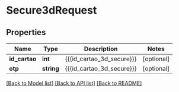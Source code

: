 # Secure3dRequest

## Properties
Name | Type | Description | Notes
------------ | ------------- | ------------- | -------------
**id_cartao** | **int** | {{{id_cartao_3d_secure}}} | [optional] 
**otp** | **string** | {{{id_cartao_3d_secure}}} | [optional] 

[[Back to Model list]](../README.md#documentation-for-models) [[Back to API list]](../README.md#documentation-for-api-endpoints) [[Back to README]](../README.md)


